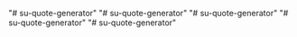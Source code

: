 "# su-quote-generator" 
"# su-quote-generator" 
"# su-quote-generator" 
"# su-quote-generator" 
"# su-quote-generator" 
